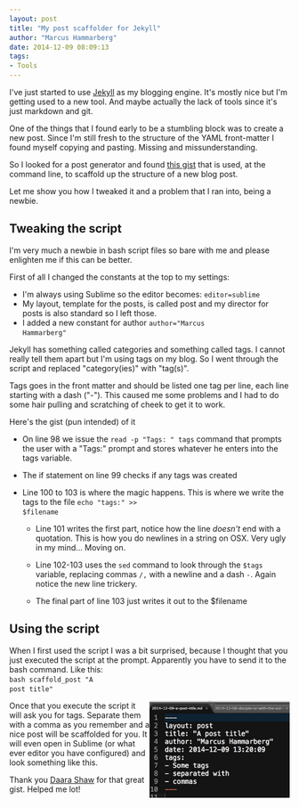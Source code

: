 ```yaml
---
layout: post
title: "My post scaffolder for Jekyll"
author: "Marcus Hammarberg"
date: 2014-12-09 08:09:13
tags:
- Tools
---
```


I've just started to use <a href="http://jekyllrb.com">Jekyll</a> as my blogging engine. It's mostly nice but I'm getting used to a new tool. And maybe actually the lack of tools since it's just markdown and git.

One of the things that I found early to be a stumbling block was to create a new post. Since I'm still fresh to the structure of the YAML front-matter I found myself copying and pasting. Missing and missunderstanding.

So I looked for a post generator and found <a href="https://gist.github.com/kabrooski/6107707">this gist</a> that is used, at the command line, to scaffold up the structure of a new blog post.

Let me show you how I tweaked it and a problem that I ran into, being a newbie.
<!-- excerpt-end -->
## Tweaking the script
I'm very much a newbie in bash script files so bare with me and please enlighten me if this can be better.

First of all I changed the constants at the top to my settings:
* I'm always using Sublime so the editor becomes: <code>editor=sublime</code>
* My layout, template for the posts, is called post and my director for posts is also standard so I left those.
* I added a new constant for author <code>author="Marcus Hammarberg"</code>

Jekyll has something called categories and something called tags. I cannot really tell them apart but I'm using tags on my blog. So I went through the script and replaced "category(ies)" with "tag(s)".

Tags goes in the front matter and should be listed one tag per line, each line starting with a dash ("-"). This caused me some problems and I had to do some hair pulling and scratching of cheek to get it to work.

Here's the gist (pun intended) of it
<script src="https://gist.github.com/marcusoftnet/2eec785d3477beacf709.js"></script>

* On line 98 we issue the <code>read -p "Tags: " tags</code> command that prompts the user with a "Tags:" prompt and stores whatever he enters into the tags variable.

* The if statement on line 99 checks if any tags was created

* Line 100 to 103 is where the magic happens. This is where we write the tags to the file <code>echo "tags:" >> $filename</code>

	* Line 101 writes the first part, notice how the line *doesn't* end with a quotation. This is how you do newlines in a string on OSX. Very ugly in my mind... Moving on.

	* Line 102-103 uses the <code>sed</code> command to look through the <code>$tags</code> variable, replacing commas <code>/,</code> with a newline and a dash <code>\-</code>. Again notice the new line trickery.

	* The final part of line 103 just writes it out to the $filename

## Using the script
When I first used the script I was a bit surprised, because I thought that you just executed the script at the prompt. Apparently you have to send it to the bash command. Like this: <br>
<code>bash scaffold_post "A post title"</code>

<img src="/img/scaffoldedPost.jpg" style="float:right" width="50%">Once that you execute the script it will ask you for tags. Separate them with a comma as you remember and a nice post will be scaffolded for you. It will even open in Sublime (or what ever editor you have configured) and look something like this.

Thank you <a href="https://gist.github.com/kabrooski">Daara Shaw</a> for that great gist. Helped me lot!